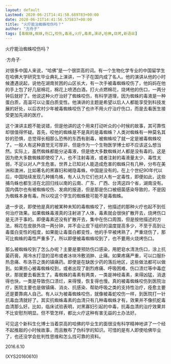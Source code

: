 ```yaml
---
layout: default
Lastmod: 2020-06-21T14:41:58.689783+00:00
date: 2020-06-21T14:41:56.575837+00:00
title: "火疗能治蜘蛛咬伤吗？"
author: "方舟子"
tags: [毒蜘蛛,蜘蛛,伤口,咬伤,毒液,火疗,毒素,演讲,哈佛,烧烤,新语丝]
---
```


火疗能治蜘蛛咬伤吗？

·方舟子·

对很多中国人来说，“哈佛”是一个很崇高的词。有一个生物化学专业的中国留学生在哈佛大学研究生毕业典礼上演讲，一下子在国内成了名人。他的演讲从他的小时候遭遇说起，说他在湖南贫困的山区长大，有一次手被毒蜘蛛咬伤了，他妈妈在他的手上包了好几层棉花，棉花上喷洒白酒，打火点燃棉花，烧烤他的伤口，一两分钟后就好了。他说这种火疗治好了蜘蛛咬伤，有科学道理，因为蜘蛛的毒液是一种蛋白质，高温可以让蛋白质变性。他演讲的主题是希望以后人人都能享受到科技发展的好处，以后农村少年被毒蜘蛛咬伤了也许不用火疗治疗伤口，而是去看医生接受更加先进的医疗。

这个演讲主题不能说错，但是他讲的这个用来打动听众的小时候的故事，其可靠性却很值得怀疑。首先，咬他的蜘蛛是不是真的是毒蜘蛛？人类对蜘蛛有一种莫名其妙的恐惧，总觉得长相那么恐怖的东西有剧毒，被蜘蛛咬了就一定是被毒蜘蛛咬了。一般人有这种直觉无可厚非，但是作为一个生物医学博士却不应该这么想当然。实际上，虽然蜘蛛都能分泌毒液，但是绝大多数蜘蛛对人都是没有毒的。这是因为绝大多数蜘蛛即使咬了人，也不注射毒液，或者注射的毒液量太少、毒性太弱，不足以对人产生危害。世界上已知对人能造成危害的蜘蛛只有几种，分布在美洲和澳洲，比如著名的黑寡妇和褐隐毒蛛，中国是没有的。在上个世纪90年代以后，中国陆续发现几种捕鸟蛛，有人认为它们也对人有一定毒性，即便如此，这些捕鸟蛛也都生活在北回归线以南的云南、广东、广西、台湾这四个省，湖南没有。国内偶尔也有被蜘蛛咬伤、发病的报道，但是那是伤口被细菌感染导致的，不是因为蜘蛛本身有毒。所以咬这个学生的蜘蛛极可能不是毒蜘蛛。

退一步说，即使他是真的被某种未知的毒蜘蛛咬了，他描述的那种火疗也起不到任何治疗效果。如果蜘蛛毒液真的注射进了人体，毒素就会很快扩散开去，烧烤伤口是无济于事的。即便毒素还没有扩散开去，集中在伤口周围，但是按他描述的方法，棉花在皮肤外烧一两分钟，并不会让皮下组织的温度提高多少，不至于高到让毒蛋白变性的程度，如果能让毒蛋白都变性，他的手早被烤熟了，严重烧伤了，那可比蜘蛛的毒性严重多了。所以即便被毒蜘蛛咬到了，也不要用火烧烤伤口。

那么被蜘蛛咬到了怎么办呢？主要是要预防伤口感染，用肥皂水清洗伤口，涂上抗菌药膏。用冷水打湿的湿布或者冰块冷敷消肿、止痛。如果疼痛严重，可以口服扑热息痛、布洛芬之类的镇痛药。即使是在缺医少药的落后地区，这些做法都可以做到。如果担心被毒蜘蛛咬到，或者出现了剧烈疼痛、呼吸困难、伤口溃烂等中毒症状，那就要去看医生了。毒蜘蛛的毒素有两类，一类是神经毒素，来得凶猛，消退得也快，一类是导致伤口溃烂，来得慢，恢复得也慢。真的被毒蜘蛛咬伤到医院治疗，医院主要也是做镇痛、消炎、抗感染、帮助呼吸之类的支持性治疗，痊愈主要还是要靠病人自己。有人以为被毒蜘蛛咬伤，就像被毒蛇咬伤一样，到医院打一针抗毒血清就好了。其实抗蜘蛛毒素的血清只有几种毒蜘蛛才有，效果并不像抗蛇毒血清那么好。比如，临床试验表明，对黑寡妇引起的中毒，抗毒血清的治疗效果并不比安慰剂明显。但不管怎样，都比火疗这种有害无益的土办法好。

可见这个新科生化博士当着崇高的哈佛的毕业生的面很没有科学精神地讲了一个经不起推敲的小时候故事，而且散布了伪科学的知识。可惜的是有人即使哈佛毕业了，也还没学会批判性思维和怎么找可靠的资料。

2016.6.10

(XYS20160610)

